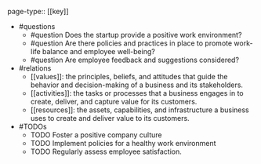 page-type:: [[key]]
- #questions
	- #question Does the startup provide a positive work environment?
	- #question Are there policies and practices in place to promote work-life balance and employee well-being?
	- #question Are employee feedback and suggestions considered?
- #relations
	- [[values]]: the principles, beliefs, and attitudes that guide the behavior and decision-making of a business and its stakeholders.
	- [[activities]]: the tasks or processes that a business engages in to create, deliver, and capture value for its customers.
	- [[resources]]: the assets, capabilities, and infrastructure a business uses to create and deliver value to its customers.
- #TODOs
	- TODO Foster a positive company culture
	- TODO  Implement policies for a healthy work environment
	- TODO  Regularly assess employee satisfaction.

















































































